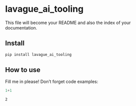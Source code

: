 # lavague_ai_tooling


<!-- WARNING: THIS FILE WAS AUTOGENERATED! DO NOT EDIT! -->

This file will become your README and also the index of your
documentation.

## Install

``` sh
pip install lavague_ai_tooling
```

## How to use

Fill me in please! Don’t forget code examples:

``` python
1+1
```

    2
